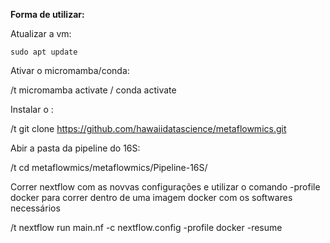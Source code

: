 **Forma de utilizar:**


Atualizar a vm:

    sudo apt update

Ativar o micromamba/conda:

/t micromamba activate / conda activate

Instalar o :

/t git clone https://github.com/hawaiidatascience/metaflowmics.git

Abir a pasta da pipeline do 16S:

/t cd metaflowmics/metaflowmics/Pipeline-16S/

Correr nextflow com as novvas configurações e utilizar o comando -profile docker para correr dentro de uma imagem docker com os softwares necessários                                                                       

/t nextflow run main.nf -c nextflow.config -profile docker -resume
